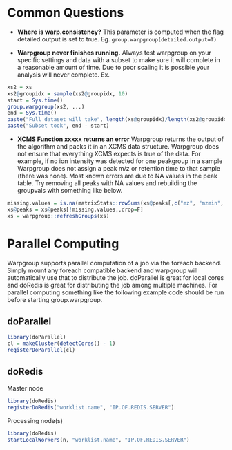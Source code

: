 # Common Questions
- **Where is warp.consistency?** This parameter is computed when the flag detailed.output is set to true. Eg. `group.warpgroup(detailed.output=T)`

- **Warpgroup never finishes running.** Always test warpgroup on your specific settings and data with a subset to make sure it will complete in a reasonable amount of time.  Due to poor scaling it is possible your analysis will never complete. Ex.
```r
xs2 = xs
xs2@groupidx = sample(xs2@groupidx, 10)
start = Sys.time()
group.warpgroup(xs2, ...)
end = Sys.time()
paste("Full dataset will take", length(xs@groupidx)/length(xs2@groupidx), "times as long to process.")
paste("Subset took", end - start)
```

- **XCMS Function xxxxx returns an error** Warpgroup returns the output of the algorithm and packs it in an XCMS data structure.  Warpgroup does not ensure that everything XCMS expects is true of the data.  For example, if no ion intensity was detected for one peakgroup in a sample Warpgroup does not assign a peak m/z or retention time to that sample (there was none). Most known errors are due to NA values in the peak table.  Try removing all peaks with NA values and rebuilding the groupvals with something like below.
```r
missing.values = is.na(matrixStats::rowSums(xs@peaks[,c("mz", "mzmin", "mzmax", "rt", "rtmin", "rtmax", "into")]))
xs@peaks = xs@peaks[!missing.values,,drop=F]
xs = warpgroup::refreshGroups(xs)
```

# Parallel Computing
Warpgroup supports parallel computation of a job via the foreach backend.  Simply mount any foreach compatible backend and warpgroup will automatically use that to distribute the job.  doParallel is great for local cores and doRedis is great for distributing the job among multiple machines. For parallel computing something like the following example code should be run before starting group.warpgroup. 

## doParallel
```r
library(doParallel)
cl = makeCluster(detectCores() - 1)
registerDoParallel(cl)
```

## doRedis
Master node
```r
library(doRedis)
registerDoRedis("worklist.name", "IP.OF.REDIS.SERVER")
```

Processing node(s)
```r
library(doRedis)
startLocalWorkers(n, "worklist.name", "IP.OF.REDIS.SERVER")
```